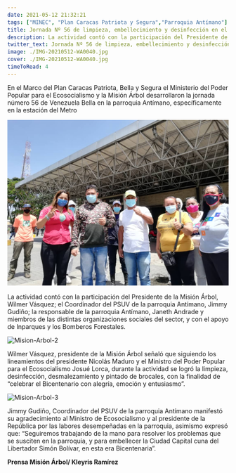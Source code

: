 ```yaml
---
date: 2021-05-12 21:32:21
tags: ["MINEC", "Plan Caracas Patriota y Segura","Parroquia Antímano"]
title: Jornada Nº 56 de limpieza, embellecimiento y desinfección en el marco del Plan Caracas, Patriota Bella y Segura
description: La actividad contó con la participación del Presidente de la Misión Árbol, Wilmer Vásquez; el Coordinador del PSUV de la parroquia Antímano, Jimmy Gudiño; la responsable de la parroquia Antímano, Janeth Andrade y miembros de las distintas organizaciones sociales del sector,
twitter_text: Jornada Nº 56 de limpieza, embellecimiento y desinfección en el marco del Plan Caracas, Patriota Bella y Segura
image: ./IMG-20210512-WA0040.jpg
cover: ./IMG-20210512-WA0040.jpg
timeToRead: 4
---
```


En el Marco del Plan Caracas Patriota, Bella y Segura el Ministerio del Poder Popular para el Ecosocialismo y la Misión Árbol desarrollaron la jornada número 56 de Venezuela Bella en la parroquia Antímano, específicamente en la estación del Metro

![Mision-Arbol](./IMG-20210512-WA0040.jpg)

La actividad contó con la participación del Presidente de la Misión Árbol, Wilmer Vásquez; el Coordinador del PSUV de la parroquia Antímano, Jimmy Gudiño; la responsable de la parroquia Antímano, Janeth Andrade y miembros de las distintas organizaciones sociales del sector, y con el apoyo de Inparques y los Bomberos Forestales.

![Mision-Arbol-2](https://res.cloudinary.com/dk5bvgq20/image/upload/v1620874417/Blog/2021-05-12/IMG-20210512-WA0042_eyptri.webp)

Wilmer Vásquez, presidente de la Misión Árbol señaló que siguiendo los lineamientos del presidente Nicolás Maduro y el Ministro del Poder Popular para el Ecosocialismo Josué Lorca, durante la actividad se logró la limpieza, desinfección, desmalezamiento y pintado de brocales, con la finalidad de “celebrar el Bicentenario con alegría, emoción y entusiasmo”.

![Mision-Arbol-3](https://res.cloudinary.com/dk5bvgq20/image/upload/v1620874418/Blog/2021-05-12/IMG-20210512-WA0053_equltp.webp)

Jimmy Gudiño, Coordinador del PSUV de la parroquia Antímano manifestó su agradecimiento al Ministro de Ecosocialismo y al presidente de la República por las labores desempeñadas en la parroquia, asimismo expresó que: “Seguiremos trabajando de la mano para resolver los problemas que se susciten en la parroquia, y para embellecer la Ciudad Capital cuna del Libertador Simón Bolívar, en esta era Bicentenaria”.

**Prensa Misión Árbol/ Kleyris Ramírez**

